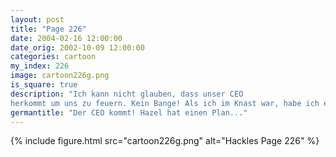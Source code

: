 ```yaml
---
layout: post
title: "Page 226"
date: 2004-02-16 12:00:00
date_orig: 2002-10-09 12:00:00
categories: cartoon
my_index: 226
image: cartoon226g.png
is_square: true
description: "Ich kann nicht glauben, dass unser CEO
herkommt um uns zu feuern. Kein Bange! Als ich im Knast war, habe ich ein paar Bekannschaften gemacht, die nützlich sein könnten  Später OK ihr armseligen Verlierer Ihr seid alle gefeu... ...ert. War nur Spaß, war nur Spaß Hazel Katrina Vittles"
germantitle: "Der CEO kommt! Hazel hat einen Plan..."
---
```


{% include figure.html src="cartoon226g.png" alt="Hackles Page 226"  %}
